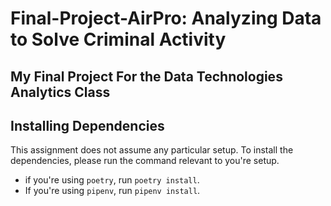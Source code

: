 # Final-Project-AirPro: Analyzing Data to Solve Criminal Activity 
## My Final Project For the Data Technologies Analytics Class 
<!-- Edit the title above with your project title -->

## Installing Dependencies
This assignment does not assume any particular setup. To install the dependencies, please run the command relevant to you're setup.
- if you're using `poetry`, run `poetry install`.
- If you're using `pipenv`, run `pipenv install`.
